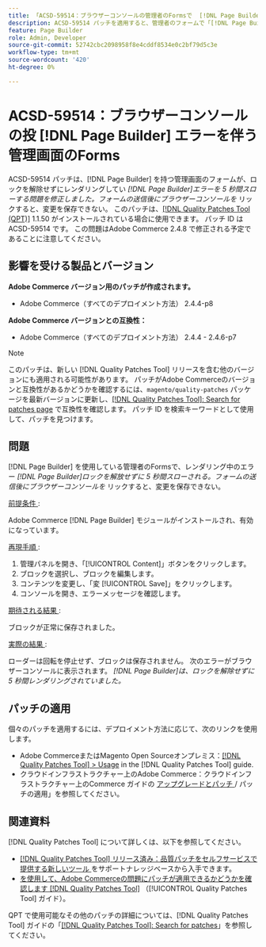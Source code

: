 ```yaml
---
title: 「ACSD-59514：ブラウザーコンソールの管理者のFormsで  [!DNL Page Builder]  スローエラーが発生する」
description: ACSD-59514 パッチを適用すると、管理者のフォームで「[!DNL Page Builder] はロックを解除せずに 5 秒間レンダリングしてい  [!DNL Page Builder]  した」というエラーがスローされるAdobe Commerceの問題が修正されます。 フォームの送信後にブラウザーコンソールで開き、変更を保存できない。
feature: Page Builder
role: Admin, Developer
source-git-commit: 52742cbc2098958f8e4cddf8534e0c2bf79d5c3e
workflow-type: tm+mt
source-wordcount: '420'
ht-degree: 0%

---
```



# ACSD-59514：ブラウザーコンソールの投 [!DNL Page Builder] エラーを伴う管理画面のForms

ACSD-59514 パッチは、[!DNL Page Builder] を持つ管理画面のフォームが、ロックを解除せずにレンダリングしてい *[!DNL Page Builder]エラーを 5 秒間スローする問題を修正しました。フォームの送信後にブラウザーコンソールを* リックすると、変更を保存できない。 このパッチは、[[!DNL Quality Patches Tool (QPT)]](https://experienceleague.adobe.com/en/docs/commerce-knowledge-base/kb/announcements/commerce-announcements/magento-quality-patches-released-new-tool-to-self-serve-quality-patches) 1.1.50 がインストールされている場合に使用できます。 パッチ ID は ACSD-59514 です。 この問題はAdobe Commerce 2.4.8 で修正される予定であることに注意してください。

## 影響を受ける製品とバージョン

**Adobe Commerce バージョン用のパッチが作成されます。**

* Adobe Commerce（すべてのデプロイメント方法） 2.4.4-p8

**Adobe Commerce バージョンとの互換性：**

* Adobe Commerce（すべてのデプロイメント方法） 2.4.4 - 2.4.6-p7

>[!NOTE]
>
>このパッチは、新しい [!DNL Quality Patches Tool] リリースを含む他のバージョンにも適用される可能性があります。 パッチがAdobe Commerceのバージョンと互換性があるかどうかを確認するには、`magento/quality-patches` パッケージを最新バージョンに更新し、[[!DNL Quality Patches Tool]: Search for patches page](https://experienceleague.adobe.com/tools/commerce-quality-patches/index.html) で互換性を確認します。 パッチ ID を検索キーワードとして使用して、パッチを見つけます。

## 問題

[!DNL Page Builder] を使用している管理者のFormsで、レンダリング中のエラー *[!DNL Page Builder]ロックを解放せずに 5 秒間スローされる。フォームの送信後にブラウザーコンソールを* リックすると、変更を保存できない。

<u> 前提条件 </u>:

Adobe Commerce [!DNL Page Builder] モジュールがインストールされ、有効になっています。

<u> 再現手順 </u>:

1. 管理パネルを開き、「[!UICONTROL Content]」ボタンをクリックします。
1. ブロックを選択し、ブロックを編集します。
1. コンテンツを変更し、「変 [!UICONTROL Save]」をクリックします。
1. コンソールを開き、エラーメッセージを確認します。

<u> 期待される結果 </u>:

ブロックが正常に保存されました。

<u> 実際の結果 </u>:

ローダーは回転を停止せず、ブロックは保存されません。 次のエラーがブラウザーコンソールに表示されます。
*[!DNL Page Builder]は、ロックを解除せずに 5 秒間レンダリングされていました。*

## パッチの適用

個々のパッチを適用するには、デプロイメント方法に応じて、次のリンクを使用します。

* Adobe CommerceまたはMagento Open Sourceオンプレミス：[[!DNL Quality Patches Tool] > Usage](https://experienceleague.adobe.com/docs/commerce-operations/tools/quality-patches-tool/usage.html) in the [!DNL Quality Patches Tool] guide.
* クラウドインフラストラクチャー上のAdobe Commerce：クラウドインフラストラクチャー上のCommerce ガイドの [ アップグレードとパッチ ](https://experienceleague.adobe.com/docs/commerce-cloud-service/user-guide/develop/upgrade/apply-patches.html)/ パッチの適用」を参照してください。

## 関連資料

[!DNL Quality Patches Tool] について詳しくは、以下を参照してください。

* [[!DNL Quality Patches Tool]  リリース済み：品質パッチをセルフサービスで提供する新しいツール ](https://experienceleague.adobe.com/en/docs/commerce-knowledge-base/kb/announcements/commerce-announcements/magento-quality-patches-released-new-tool-to-self-serve-quality-patches) をサポートナレッジベースから入手できます。
* [ を使用して、Adobe Commerceの問題にパッチが適用できるかどうかを確認します  [!DNL Quality Patches Tool]](/help/tools/quality-patches-tool/patches-available-in-qpt/check-patch-for-magento-issue-with-magento-quality-patches.md) （[!UICONTROL Quality Patches Tool] ガイド）。


QPT で使用可能なその他のパッチの詳細については、[!DNL Quality Patches Tool] ガイドの「[[!DNL Quality Patches Tool]: Search for patches](https://experienceleague.adobe.com/tools/commerce-quality-patches/index.html)」を参照してください。
